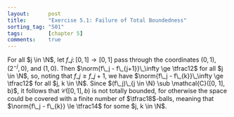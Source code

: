```yaml
---
layout:      post
title:       "Exercise 5.1: Failure of Total Boundedness"
sorting_tag: "501"
tags:        [chapter 5]
comments:    true
---
```


For all $j \in \N$, let $f\_j\colon[0,1] \to [0, 1]$ pass through the coordinates $(0,1)$, $(2^{-j}, 0)$, and $(1, 0)$.
Then $\norm{f\_j - f\_{j+1}}\_\infty \ge \tfrac12$ for all $j \in \N$, so, noting that $f\_j \ge f\_{j + 1}$, we have $\norm{f\_j - f\_{k}}\_\infty \ge \tfrac12$ for all $j, k \in \N$.
Since $(f\_j)\_{j \in \N} \sub \mathcal{C}([0, 1], b)$, it follows that $\mathcal{C}([0, 1], b)$ is not totally bounded, for otherwise the space could be covered with a finite number of $\tfrac18$-balls, meaning that $\norm{f\_j - f\_{k}} \le \tfrac14$ for some $j, k \in \N$.